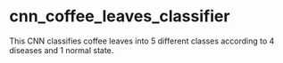 # cnn_coffee_leaves_classifier
This CNN classifies coffee leaves into 5 different classes according to 4 diseases and 1 normal state.
